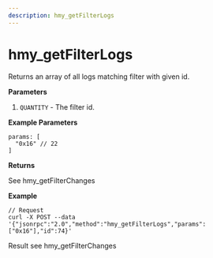 ```yaml
---
description: hmy_getFilterLogs
---
```


# hmy\_getFilterLogs

Returns an array of all logs matching filter with given id.

**Parameters**

1. `QUANTITY` - The filter id.

**Example Parameters**

```
params: [
  "0x16" // 22
]
```

**Returns**

See hmy\_getFilterChanges

**Example**

```
// Request
curl -X POST --data '{"jsonrpc":"2.0","method":"hmy_getFilterLogs","params":["0x16"],"id":74}'
```

Result see hmy\_getFilterChanges
